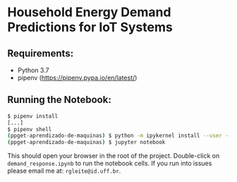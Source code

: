 # Household Energy Demand Predictions for IoT Systems

## Requirements:

* Python 3.7
* pipenv (https://pipenv.pypa.io/en/latest/)

## Running the Notebook:

```bash
$ pipenv install
[...]
$ pipenv shell
(ppget-aprendizado-de-maquinas) $ python -m ipykernel install --user --name=ucd-cm
(ppget-aprendizado-de-maquinas) $ jupyter notebook
```
This should open your browser in the root of the project. Double-click on `demand_response.ipynb` to run the notebook
cells. If you run into issues please email me at: `rgleite@id.uff.br`.